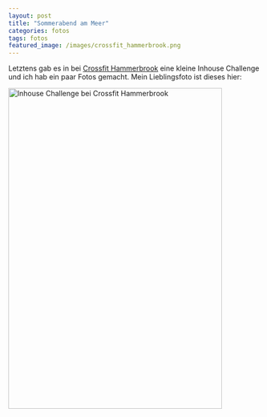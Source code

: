 ```yaml
---
layout: post
title: "Sommerabend am Meer"
categories: fotos
tags: fotos
featured_image: /images/crossfit_hammerbrook.png
---
```


Letztens gab es in bei [Crossfit Hammerbrook][0] eine kleine Inhouse Challenge
und ich hab ein paar Fotos gemacht. Mein Lieblingsfoto ist dieses hier:

<a data-flickr-embed="true" href="https://www.flickr.com/photos/cringe/48789284003/in/datetaken/" title="Inhouse Challenge bei Crossfit Hammerbrook"><img src="https://live.staticflickr.com/65535/48789284003_d2b266b6b7_z.jpg" width="426" height="640" alt="Inhouse Challenge bei Crossfit Hammerbrook"></a><script async src="//embedr.flickr.com/assets/client-code.js" charset="utf-8"></script>

[0]: http://crossfithammerbrook.de/
